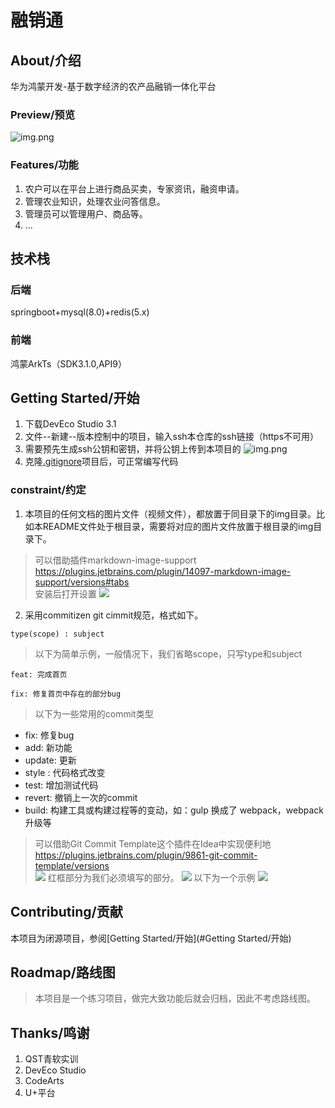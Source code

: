 # 融销通
## About/介绍
华为鸿蒙开发-基于数字经济的农产品融销一体化平台
### Preview/预览
![img.png](img.png)
### Features/功能
1. 农户可以在平台上进行商品买卖，专家资讯，融资申请。
2. 管理农业知识，处理农业问答信息。
3. 管理员可以管理用户、商品等。
4. ...

## 技术栈
### 后端
springboot+mysql(8.0)+redis(5.x)
### 前端
鸿蒙ArkTs（SDK3.1.0,API9）

## Getting Started/开始
1. 下载DevEco Studio 3.1
2. 文件--新建--版本控制中的项目，输入ssh本仓库的ssh链接（https不可用）
3. 需要预先生成ssh公钥和密钥，并将公钥上传到本项目的
   ![img.png](img/img.png)
4. 克隆[.gitignore](.gitignore)项目后，可正常编写代码
### constraint/约定
1. 本项目的任何文档的图片文件（视频文件），都放置于同目录下的img目录。比如本README文件处于根目录，需要将对应的图片文件放置于根目录的img目录下。  
> 可以借助插件markdown-image-support
> https://plugins.jetbrains.com/plugin/14097-markdown-image-support/versions#tabs  
> 安装后打开设置
![](./img/README-1719902602240.png)

2. 采用commitizen git cimmit规范，格式如下。  
```
type(scope) : subject
```
> 以下为简单示例，一般情况下，我们省略scope，只写type和subject
```
feat: 完成首页
```
```
fix: 修复首页中存在的部分bug
```

> 以下为一些常用的commit类型
- fix: 修复bug
- add: 新功能
- update: 更新
- style : 代码格式改变
- test: 增加测试代码
- revert: 撤销上一次的commit
- build: 构建工具或构建过程等的变动，如：gulp 换成了 webpack，webpack 升级等

> 可以借助Git Commit Template这个插件在Idea中实现便利地
> https://plugins.jetbrains.com/plugin/9861-git-commit-template/versions  
> ![](./img/README-1719903093690.png)
> 红框部分为我们必须填写的部分。
> ![](./img/README-1719903181467.png)
> 以下为一个示例
> ![](./img/README-1719903321154.png)




## Contributing/贡献
本项目为闭源项目，参阅[Getting Started/开始](#Getting Started/开始)

## Roadmap/路线图
> 本项目是一个练习项目，做完大致功能后就会归档，因此不考虑路线图。  
## Thanks/鸣谢
1. QST青软实训
2. DevEco Studio
3. CodeArts
4. U+平台